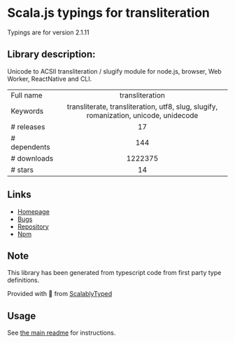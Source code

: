 
# Scala.js typings for transliteration

Typings are for version 2.1.11

## Library description:
Unicode to ACSII transliteration / slugify module for node.js, browser, Web Worker, ReactNative and CLI.

|                    |                 |
| ------------------ | :-------------: |
| Full name          | transliteration |
| Keywords           | transliterate, transliteration, utf8, slug, slugify, romanization, unicode, unidecode |
| # releases         | 17 |
| # dependents       | 144 |
| # downloads        | 1222375 |
| # stars            | 14 |

## Links
- [Homepage](https://github.com/dzcpy/transliteration#readme)
- [Bugs](https://github.com/dzcpy/transliteration/issues)
- [Repository](https://github.com/dzcpy/transliteration)
- [Npm](https://www.npmjs.com/package/transliteration)
    


## Note
This library has been generated from typescript code from first party type definitions.

Provided with :purple_heart: from [ScalablyTyped](https://github.com/oyvindberg/ScalablyTyped)

## Usage
See [the main readme](../../readme.md) for instructions.


